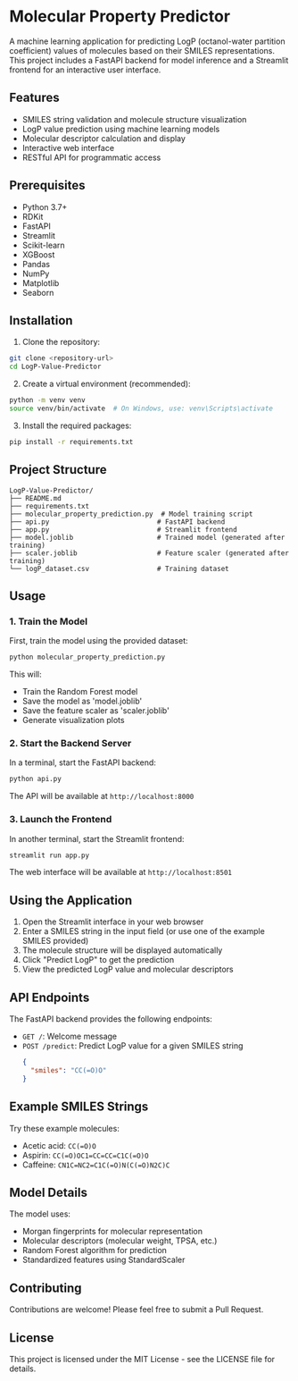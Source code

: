 # Molecular Property Predictor

A machine learning application for predicting LogP (octanol-water partition coefficient) values of molecules based on their SMILES representations. This project includes a FastAPI backend for model inference and a Streamlit frontend for an interactive user interface.

## Features

- SMILES string validation and molecule structure visualization
- LogP value prediction using machine learning models
- Molecular descriptor calculation and display
- Interactive web interface
- RESTful API for programmatic access

## Prerequisites

- Python 3.7+
- RDKit
- FastAPI
- Streamlit
- Scikit-learn
- XGBoost
- Pandas
- NumPy
- Matplotlib
- Seaborn

## Installation

1. Clone the repository:
```bash
git clone <repository-url>
cd LogP-Value-Predictor
```

2. Create a virtual environment (recommended):
```bash
python -m venv venv
source venv/bin/activate  # On Windows, use: venv\Scripts\activate
```

3. Install the required packages:
```bash
pip install -r requirements.txt
```

## Project Structure

```
LogP-Value-Predictor/
├── README.md
├── requirements.txt
├── molecular_property_prediction.py  # Model training script
├── api.py                           # FastAPI backend
├── app.py                           # Streamlit frontend
├── model.joblib                     # Trained model (generated after training)
├── scaler.joblib                    # Feature scaler (generated after training)
└── logP_dataset.csv                 # Training dataset
```

## Usage

### 1. Train the Model

First, train the model using the provided dataset:
```bash
python molecular_property_prediction.py
```

This will:
- Train the Random Forest model
- Save the model as 'model.joblib'
- Save the feature scaler as 'scaler.joblib'
- Generate visualization plots

### 2. Start the Backend Server

In a terminal, start the FastAPI backend:
```bash
python api.py
```

The API will be available at `http://localhost:8000`

### 3. Launch the Frontend

In another terminal, start the Streamlit frontend:
```bash
streamlit run app.py
```

The web interface will be available at `http://localhost:8501`

## Using the Application

1. Open the Streamlit interface in your web browser
2. Enter a SMILES string in the input field (or use one of the example SMILES provided)
3. The molecule structure will be displayed automatically
4. Click "Predict LogP" to get the prediction
5. View the predicted LogP value and molecular descriptors

## API Endpoints

The FastAPI backend provides the following endpoints:

- `GET /`: Welcome message
- `POST /predict`: Predict LogP value for a given SMILES string
  ```json
  {
    "smiles": "CC(=O)O"
  }
  ```

## Example SMILES Strings

Try these example molecules:
- Acetic acid: `CC(=O)O`
- Aspirin: `CC(=O)OC1=CC=CC=C1C(=O)O`
- Caffeine: `CN1C=NC2=C1C(=O)N(C(=O)N2C)C`

## Model Details

The model uses:
- Morgan fingerprints for molecular representation
- Molecular descriptors (molecular weight, TPSA, etc.)
- Random Forest algorithm for prediction
- Standardized features using StandardScaler

## Contributing

Contributions are welcome! Please feel free to submit a Pull Request.

## License

This project is licensed under the MIT License - see the LICENSE file for details.
